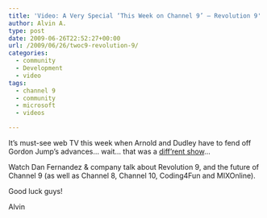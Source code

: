 ```yaml
---
title: 'Video: A Very Special ‘This Week on Channel 9’ – Revolution 9'
author: Alvin A.
type: post
date: 2009-06-26T22:52:27+00:00
url: /2009/06/26/twoc9-revolution-9/
categories:
  - community
  - Development
  - video
tags:
  - channel 9
  - community
  - microsoft
  - videos

---
```

It&#8217;s must-see web TV this week when Arnold and Dudley have to fend off Gordon Jump&#8217;s advances&#8230; wait&#8230; that was a <a href="http://en.wikipedia.org/wiki/Diff%27rent_Strokes#Very_special_episodes" target="_blank">diff&#8217;rent show</a>&#8230;

Watch Dan Fernandez & company talk about Revolution 9, and the future of Channel 9 (as well as Channel 8, Channel 10, Coding4Fun and MIXOnline).



Good luck guys!

Alvin